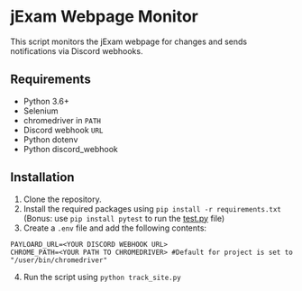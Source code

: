 # jExam Webpage Monitor
This script monitors the jExam webpage for changes and sends notifications via Discord webhooks.

## Requirements
- Python 3.6+
- Selenium
- chromedriver in `PATH`
- Discord webhook `URL`
- Python dotenv
- Python discord_webhook

## Installation
1. Clone the repository.
2. Install the required packages using `pip install -r requirements.txt` (Bonus: use `pip install pytest` to run the [test.py](test.py) file)
3. Create a `.env` file and add the following contents:

```env
PAYLOARD_URL=<YOUR DISCORD WEBHOOK URL>
CHROME_PATH=<YOUR PATH TO CHROMEDRIVER> #Default for project is set to "/user/bin/chromedriver"
```

4. Run the script using `python track_site.py`
